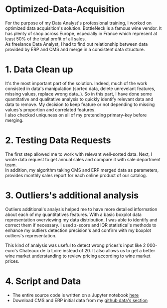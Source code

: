 # Optimized-Data-Acquisition

For the purpose of my Data Analyst's professional training, I worked on optimized data acquisition's solution. BottleNeck is a famous wine vendor. It has plenty of shop across   Europe, especially in France which represent at least 50% of the total profit of all sales.   
As freelance Data Analyst, I had to find out relationship between data provided by ERP and CMS and merge in a consistent data structure.

# 1. Data Clean up

It's the most important part of the solution. Indeed, much of the work consisted in data's manipulation (sorted data, delete unrevelant features, missing values, replace wrong data..). 
So in this part, I have done some quantitative and qualitative analysis to quickly identify relevant data and data to remove. My decision to keep feature or not depending to missing values's proportion and correlated features.  
I also checked uniquness on all of my pretending primary-key before merging.  

# 2. Testing Data Requests 

The first step allowed me to work with relevant well-sorted data. Next, I wrote data request to get annual sales and compare it with sale department team.  
In addition, my algorithm taking CMS and ERP merged data as parameters, provides monthly sales report for each online product of our catalog. 


# 3. Outliers's additional analysis

Outliers additional's analysis helped me to have more detailed information about each of my quantitatives features. With a basic boxplot data representation overviewing my data distribution, I was able to identify and correct them if necessary. I used z-score and IQR statistical's methods to enhance my outliers detection precision's and confirm with my boxplot outliers's representation.  

This kind of analysis was useful to detect wrong prices's input like 2 000-euro's Chateaux de la Loire instead of 20. It also allows us to get a better wine market understanding to review pricing according to wine market prices.   

# 4. Script and Data

* The entire source code is written on a Jupyter notebook [here](https://github.com/marcadeant/Optimized-Data-Acquisition/tree/main/Notebook)
* Download CMS and ERP initial data from my [github data's section](https://github.com/marcadeant/Optimized-Data-Acquisition/tree/main/data)
